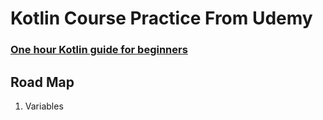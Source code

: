 # Kotlin Course Practice From Udemy

### [One hour Kotlin guide for beginners](https://www.udemy.com/course/one-hour-kotlin-guide-for-beginners/)

## Road Map
1. Variables
